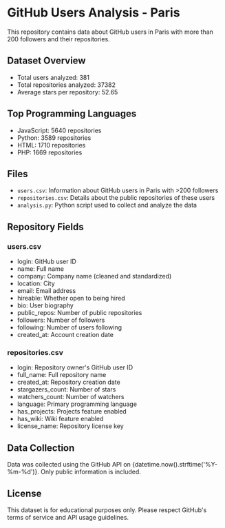 # GitHub Users Analysis - Paris

This repository contains data about GitHub users in Paris with more than 200 followers and their repositories.

## Dataset Overview

- Total users analyzed: 381
- Total repositories analyzed: 37382
- Average stars per repository: 52.65

## Top Programming Languages
- JavaScript: 5640 repositories
- Python: 3589 repositories
- HTML: 1710 repositories
- PHP: 1669 repositories

## Files

- `users.csv`: Information about GitHub users in Paris with >200 followers
- `repositories.csv`: Details about the public repositories of these users
- `analysis.py`: Python script used to collect and analyze the data

## Repository Fields

### users.csv
- login: GitHub user ID
- name: Full name
- company: Company name (cleaned and standardized)
- location: City
- email: Email address
- hireable: Whether open to being hired
- bio: User biography
- public_repos: Number of public repositories
- followers: Number of followers
- following: Number of users following
- created_at: Account creation date

### repositories.csv
- login: Repository owner's GitHub user ID
- full_name: Full repository name
- created_at: Repository creation date
- stargazers_count: Number of stars
- watchers_count: Number of watchers
- language: Primary programming language
- has_projects: Projects feature enabled
- has_wiki: Wiki feature enabled
- license_name: Repository license key

## Data Collection

Data was collected using the GitHub API on {datetime.now().strftime('%Y-%m-%d')}. Only public information is included.

## License

This dataset is for educational purposes only. Please respect GitHub's terms of service and API usage guidelines.
